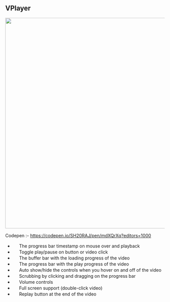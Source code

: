 ## VPlayer

<img src="img/screenshot.jpg" width="666">

Codepen :- https://codepen.io/SH20RAJ/pen/mdXQrXq?editors=1000

* <img src="http://i.imgur.com/a8vMYZ2.png" width="16" height="16"> The progress bar timestamp on mouse over and playback
* <img src="http://i.imgur.com/a8vMYZ2.png" width="16" height="16"> Toggle play/pause on button or video click
* <img src="http://i.imgur.com/a8vMYZ2.png" width="16" height="16"> The buffer bar with the loading progress of the video
* <img src="http://i.imgur.com/a8vMYZ2.png" width="16" height="16"> The progress bar with the play progress of the video
* <img src="http://i.imgur.com/a8vMYZ2.png" width="16" height="16"> Auto show/hide the controls when you hover on and off of the video
* <img src="http://i.imgur.com/a8vMYZ2.png" width="16" height="16"> Scrubbing by clicking and dragging on the progress bar
* <img src="http://i.imgur.com/a8vMYZ2.png" width="16" height="16"> Volume controls
* <img src="http://i.imgur.com/a8vMYZ2.png" width="16" height="16"> Full screen support (double-click video)
* <img src="http://i.imgur.com/a8vMYZ2.png" width="16" height="16"> Replay button at the end of the video
